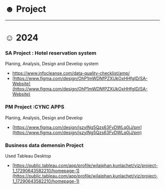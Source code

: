 # ☻ Project

-----
# ☺ 2024
### SA Project : Hotel reservation system 
Planing, Analysis, Design and Develop system
- [https://www.infocleanse.com/data-quality-checklist/amp/ ](https://www.infocleanse.com/data-quality-checklist/amp/)
- [https://www.figma.com/design/OhP1mWDNfPZXUkOxHHfgID/SA-Website](https://www.figma.com/design/OhP1mWDNfPZXUkOxHHfgID/SA-Website)
### PM Project :CYNC APPS 
Planing, Analysis, Design and Develop
- [https://www.figma.com/design/jszylNg5Qzs63FvDWLq0jJ/pm](https://www.figma.com/design/jszylNg5Qzs63FvDWLq0jJ/pm)
### Business data demensin Project
Used Tableau Desktop
- [https://public.tableau.com/app/profile/wilaiphan.kunlachet/viz/project-1_17290643582210/homepage-1](https://public.tableau.com/app/profile/wilaiphan.kunlachet/viz/project-1_17290643582210/homepage-1)
